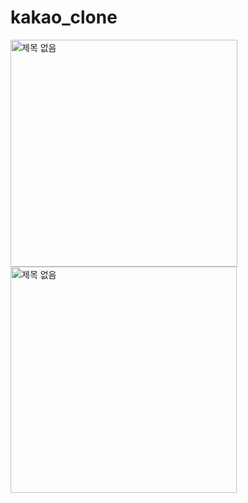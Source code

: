 # kakao_clone


<img width="363" alt="제목 없음" src="https://user-images.githubusercontent.com/64997245/92739304-b6d1f800-f3b7-11ea-9f95-57244912caf9.png">
<img width="362" alt="제목 없음" src="https://user-images.githubusercontent.com/64997245/93667378-6a29a380-fac0-11ea-85eb-69a75053549c.png">

